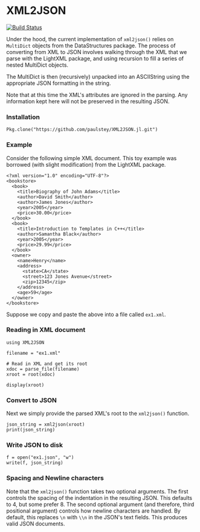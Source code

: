 
# XML2JSON
[![Build Status](https://travis-ci.org/paulstey/XML2JSON.jl.svg?branch=master)](https://travis-ci.org/paulstey/XML2JSON.jl)

Under the hood, the current implementation of `xml2json()` relies on `MultiDict` objects from the DataStructures package. The process of converting from XML to JSON involves walking through the XML that we parse with the LightXML package, and using recursion to fill a series of nested MultiDict objects.

The MultiDict is then (recursively) unpacked into an ASCIIString using the appropriate JSON formatting in the string.

Note that at this time the XML's attributes are ignored in the parsing. Any information kept here will not be preserved in the resulting JSON.

### Installation
```{Julia}
Pkg.clone("https://github.com/paulstey/XML2JSON.jl.git")
```

### Example
Consider the following simple XML document. This toy example was borrowed (with slight modification) from the LightXML package.
```{XML}
<?xml version="1.0" encoding="UTF-8"?>
<bookstore>
  <book>
    <title>Biography of John Adams</title>
    <author>David Smith</author>
    <author>James Jones</author>
    <year>2005</year>
    <price>30.00</price>
  </book>
  <book>
    <title>Introduction to Templates in C++</title>
    <author>Samantha Black</author>
    <year>2005</year>
    <price>29.99</price>
  </book>
  <owner>
    <name>Henry</name>
    <address>
      <state>CA</state>
      <street>123 Jones Avenue</street>
      <zip>12345</zip>
    </address>
    <age>59</age>
  </owner>
</bookstore>
```

Suppose we copy and paste the above into a file called `ex1.xml`.

### Reading in XML document
```{Julia}
using XML2JSON

filename = "ex1.xml"

# Read in XML and get its root
xdoc = parse_file(filename)
xroot = root(xdoc)

display(xroot)
```

### Convert to JSON
Next we simply provide the parsed XML's root to the `xml2json()` function.
```{Julia}
json_string = xml2json(xroot)
print(json_string)
```

### Write JSON to disk
```{Julia}
f = open("ex1.json", "w")
write(f, json_string)
```

### Spacing and Newline characters
Note that the `xml2json()` function takes two optional arguments. The first controls the spacing of the indentation in the resulting JSON. This defaults to 4, but some prefer 8. The second optional argument (and therefore, third positional argument) controls how newline characters are handled. By default, this replaces `\n` with `\\n` in the JSON's text fields. This produces valid JSON documents.
